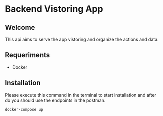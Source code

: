 # Backend Vistoring App

## Welcome
This api aims to serve the app vistoring and organize the actions and data.

## Requeriments
- Docker

## Installation

Please execute this command in the terminal to start installation and after do you should use the endpoints in the postman.

~~~~
docker-compose up
~~~~



